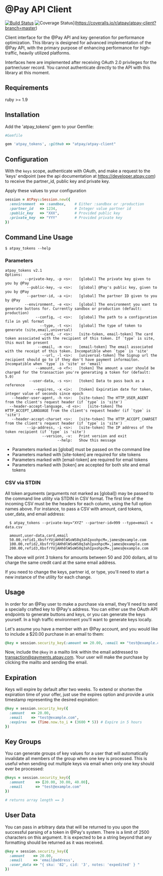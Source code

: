 # @Pay API Client

[![Build Status](https://travis-ci.org/atpay/atpay-client.png)](https://travis-ci.org/atpay/atpay-client) ![Coverage Status](https://coveralls.io/repos/atpay/atpay-client/badge.png?branch=master)](https://coveralls.io/r/atpay/atpay-client?branch=master)


Client interface for the @Pay API and key generation for 
performance optimization. This library is designed for advanced
implementation of the @Pay API, with the primary purpose
of enhancing performance for high-traffic, heavily utilized
platforms. 

Interfaces here are implemented after receiving OAuth 2.0
privileges for the partner/user record. You cannot authenticate
directly to the API with this library at this moment.

## Requirements

ruby >= 1.9

## Installation

Add the 'atpay_tokens' gem to your Gemfile:

```ruby
#Gemfile

gem 'atpay_tokens', :github => "atpay/atpay-client"
```

## Configuration

With the `keys` scope, authenticate with OAuth, and make a request
to the 'keys' endpoint (see the api documentation at
https://developer.atpay.com) to receive the partner_id,
public key and private key.

Apply these values to your configuration

```ruby
session = AtPay::Session.new({
  :environment  => :sandbox,    # Either :sandbox or :production
  :partner_id   => 1234,        # Integer value partner id
  :public_key   => "XXX",       # Provided public key
  :private_key  => "YYY"        # Provided private key
})
```

## Command Line Usage

    $ atpay_tokens --help


### Parameters

    atpay_tokens v2.1
    Options:
             --private-key, -p <s>:   [global] The private key given to you by @Pay
              --public-key, -u <s>:   [global] @Pay's public key, given to you by @Pay
              --partner-id, -a <i>:   [global] The partner ID given to you by @Pay
             --environment, -e <s>:   [global] The environment you want to generate buttons for. Currently sandbox or production (default: production)
                  --config, -c <s>:   [global] The path to a configuration file in yml format
                    --type, -t <s>:   [global] The type of token to generate (site,email,universal)
                    --card, -r <s>:   [site-token, email-token] The card token associated with the recipient of this token. If `type` is site, this must be present
                   --email, -m <s>:   [email-token] The email associated with the receipt of this token. Incompatible when `type` is 'site'
                     --url, -l <s>:   [universal-token] The Signup url the recipient should go to if they don't have payment informaiton.  Incompatible when `type` is 'site' or 'email'
                  --amount, -o <f>:   [token] The amount a user should be charged for the transaction you're generating a token for (default: 5.0)
               --user-data, -s <s>:   [token] Data to pass back as a reference
                 --expires, -x <i>:   [token] Expiration date for token, integer value of seconds since epoch
       --header-user-agent, -h <s>:   [site-token] The HTTP_USER_AGENT from the client's request header (if `type` is 'site')
      --header-accept-language, -d <s>:   [site-token] The HTTP_ACCEPT_LANGUAGE from the client's request header (if `type` is 'site')
       --header-accept-charset <s>:   [site-token] The HTTP_ACCEPT_CHARSET from the client's request header (if `type` is 'site')
              --ip-address, -i <s>:   [site-token] The IP address of the token recipient (if `type` is 'site')
                     --version, -v:   Print version and exit
                            --help:   Show this message

* Parameters marked as [global] must be passed on the command line
* Parameters marked with [site-token] are required for site tokens
* Parameters marked with [email-token] are required for email tokens
* Parameters marked with [token] are accepted for both site and email tokens

### CSV via STDIN

All token arguments (arguments not marked as [global]) may be passed
to the command line utility via STDIN in CSV format. The first line of
the incoming CSV must be the headers for each column, using the full
option names above. For instance, to pass a CSV with amount, card tokens,
user_data, and email address:

```
  $ atpay_tokens --private-key="XYZ" --partner-id=999 --type=email < data.csv
```

```
  amount,user-data,card,email
  50.00,refid1,XbsfrYUjAHh0lWSoWS0q3ahIpxohpcM=,james@example.com
  100.00,refid2,XbsfrYUjAHh0lWSoWS0q3ahIpxohpcM=,james@example.com
  200.00,refid3,XbsfrYUjAHh0lWSoWS0q3ahIpxohpcM=,james@example.com
```

The above will print 3 tokens for amounts between 50 and 200 dollars,
all to charge the same credit card at the same email address. 

If you need to change the keys, partner id, or type, you'll need to
start a new instance of the utility for each change.

## Usage

In order for an @Pay user to make a purchase via email, they'll
need to send a specially crafted key to @Pay's address. You can
either use the OAuth API endpoints to generate buttons and keys,
or you can generate the keys yourself. In a high traffic 
environment you'll want to generate keys locally. 

Let's assume you have a member with an @Pay account, and you 
would like to include a $20.00 purchase in an email to them:

```ruby
@key = session.security_key(:amount => 20.00, :email => "test@example.com")
```

Now, include the `@key` in a mailto link within the email
addressed to transaction@payments.atpay.com. Your user will
make the purchase by clicking the mailto and sending the 
email. 

## Expiration

Keys will expire by default after two weeks. To extend or 
shorten the expiration time of your offer, just use the 
expires option and provide a unix timestamp representing the
desired expiration:

```ruby
@key = session.security_key({
  :amount   => 20.00,
  :email    => "test@example.com",
  :expires  => (Time.now.to_i + (3600 * 5)) # Expire in 5 hours
})
```

## Key Groups

You can generate groups of key values for a user that will automatically
invalidate all members of the group when one key is processed. This
is useful when sending out multiple keys via email when only one key should ever
be processed:

```ruby
@keys = session.security_key({
  :amount     => [20.00, 30.00, 40.00],
  :email      => "test@example.com"
})

# returns array length == 3
```

## User Data

You can pass in arbitrary data that will be returned to you upon the successful parsing of a token in @Pay's system.  There is a limit of 2500 characters on this argument.  It is expected to be a string beyond that any formatting should be returned as it was received.

```ruby
@key = session.security_key({
  :amount    => 20.00,
  :email     => 'email@address',
  :user_data => "{ sku: '82', cid: '3', notes: 'expedited' } "
})
```
